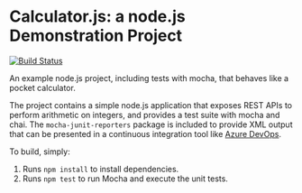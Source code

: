 Calculator.js: a node.js Demonstration Project
==============================================

[![Build Status](https://alfzancalive.visualstudio.com/Parts%20Unlimited/_apis/build/status/zanca.calculator?branchName=master)](https://alfzancalive.visualstudio.com/Parts%20Unlimited/_build/latest?definitionId=8&branchName=master)

An example node.js project, including tests with mocha, that behaves like
a pocket calculator.

The project contains a simple node.js application that exposes REST APIs
to perform arithmetic on integers, and provides a test suite with mocha
and chai.  The `mocha-junit-reporters` package is included to provide XML
output that can be presented in a continuous integration tool like
[Azure DevOps](https://azure.com/devops).

To build, simply:

1. Runs `npm install` to install dependencies.
2. Runs `npm test` to run Mocha and execute the unit tests.

